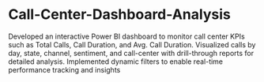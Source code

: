 # Call-Center-Dashboard-Analysis
Developed an interactive Power BI dashboard to monitor call center KPIs such as Total Calls, Call Duration,  and Avg. Call Duration. Visualized calls by day, state, channel, sentiment, and call-center with drill-through  reports for detailed analysis. Implemented dynamic filters  to enable real-time  performance tracking and insights
